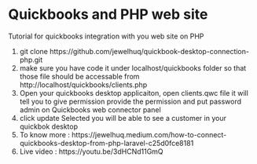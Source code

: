 Quickbooks and PHP web site
================

Tutorial for quickbooks integration with you web site on PHP

<ol>
  <li>git clone https://github.com/jewelhuq/quickbook-desktop-connection-php.git</li>
<li>make sure you have code it under localhost/quickbooks folder  so that those file should be accessable from http://localhost/quickbooks/clients.php</li>
<li>Open your quickbooks desktop applicaiton, open clients.qwc file it will tell you to give permission provide the permission and put password admin on Quickbooks web connector panel </li>
<li>click update Selected you will be able to see a customer in your quickbok desktop</li>
<li>To know more : https://jewelhuq.medium.com/how-to-connect-quickbooks-desktop-from-php-laravel-c25d0fce8181
<li>Live video  : https://youtu.be/3dHCNd11GmQ
</ol>

